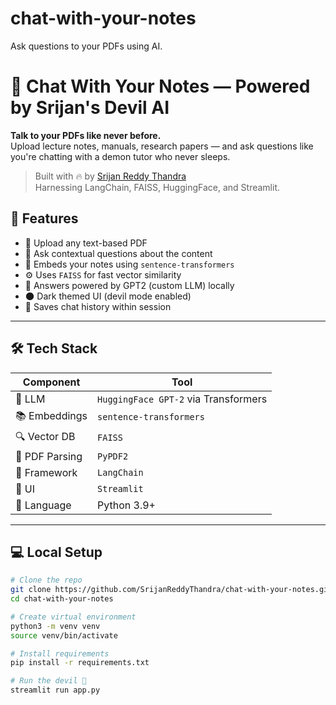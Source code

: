 # chat-with-your-notes
Ask questions to your PDFs using AI.
# 👹 Chat With Your Notes — Powered by Srijan's Devil AI

**Talk to your PDFs like never before.**  
Upload lecture notes, manuals, research papers — and ask questions like you're chatting with a demon tutor who never sleeps.

> Built with 🔥 by [Srijan Reddy Thandra](https://github.com/SrijanReddyThandra)  
> Harnessing LangChain, FAISS, HuggingFace, and Streamlit.


## 🚀 Features

- 📄 Upload any text-based PDF
- 💬 Ask contextual questions about the content
- 🧠 Embeds your notes using `sentence-transformers`
- ⚙️ Uses `FAISS` for fast vector similarity
- 🤖 Answers powered by GPT2 (custom LLM) locally
- 🌑 Dark themed UI (devil mode enabled)
- 🧾 Saves chat history within session

---

## 🛠️ Tech Stack

| Component | Tool |
|----------|------|
| 💬 LLM | `HuggingFace GPT-2` via Transformers |
| 📚 Embeddings | `sentence-transformers` |
| 🔍 Vector DB | `FAISS` |
| 📎 PDF Parsing | `PyPDF2` |
| 🧠 Framework | `LangChain` |
| 🎨 UI | `Streamlit` |
| 🐍 Language | Python 3.9+ |

---

## 💻 Local Setup

```bash
# Clone the repo
git clone https://github.com/SrijanReddyThandra/chat-with-your-notes.git
cd chat-with-your-notes

# Create virtual environment
python3 -m venv venv
source venv/bin/activate

# Install requirements
pip install -r requirements.txt

# Run the devil 🧠
streamlit run app.py


